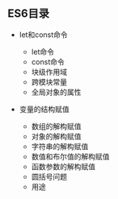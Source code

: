 ## ES6目录 ##
	
- let和const命令
	- let命令
	- const命令
	- 块级作用域
	- 跨模块常量
	- 全局对象的属性

- 变量的结构赋值
	- 数组的解构赋值
	- 对象的解构赋值
	- 字符串的解构赋值
	- 数值和布尔值的解构赋值
	- 函数参数的解构赋值
	- 圆括号问题
	- 用途